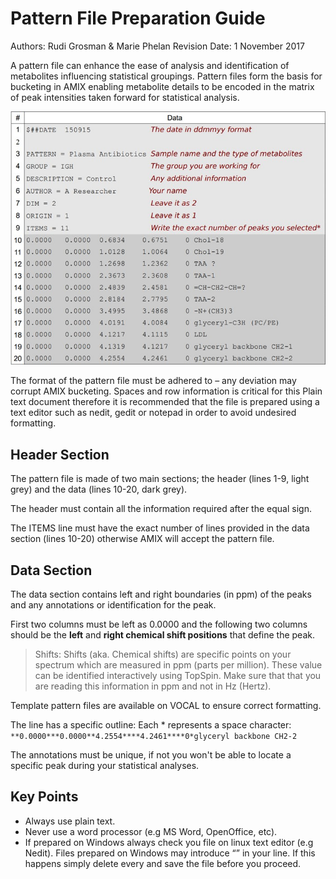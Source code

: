 # Pattern File Preparation Guide

Authors: Rudi Grosman & Marie Phelan
Revision Date: 1 November 2017

A pattern file can enhance the ease of analysis and identification of metabolites influencing statistical groupings. Pattern files form the basis for bucketing in AMIX enabling metabolite details to be encoded in the matrix of peak intensities taken forward for statistical analysis.

![PatternTable](.\images\Pattern_Table.jpg)

The format of the pattern file must be adhered to – any deviation may corrupt AMIX bucketing. Spaces and row information is critical for this Plain text document therefore it is recommended that the file is prepared using a text editor such as nedit, gedit or notepad in order to avoid undesired formatting.

## Header Section

The pattern file is made of two main sections; the header (lines 1-9, light grey) and the data (lines 10-20, dark grey).

The header must contain all the information required after the equal sign.

The ITEMS line must have the exact number of lines provided in the data section (lines 10-20) otherwise AMIX will accept the pattern file.

## Data Section

The data section contains left and right boundaries (in ppm) of the peaks and any annotations or identification for the peak.

First two columns must be left as 0.0000 and the following two columns should be the **left** and **right chemical shift positions** that define the peak.

> Shifts: Shifts (aka. Chemical shifts) are specific points on your spectrum which are
> measured in ppm (parts per million). These value can be identified interactively using TopSpin.
> Make sure that that you are reading this information in ppm and not in Hz (Hertz).

Template pattern files are available on VOCAL to ensure correct formatting.

The line has a specific outline:
	Each * represents a space character:
`**0.0000***0.0000**4.2554****4.2461****0*glyceryl backbone CH2-2`

The annotations must be unique, if not you won't be able to locate a specific peak during your
statistical analyses.

## Key Points

- Always use plain text.
- Never use a word processor (e.g MS Word, OpenOffice, etc).
- If prepared on Windows always check you file on linux text editor (e.g Nedit). Files prepared on Windows may introduce “<cr>” in your line. If this happens simply delete every <cr> and save the file before you proceed.
